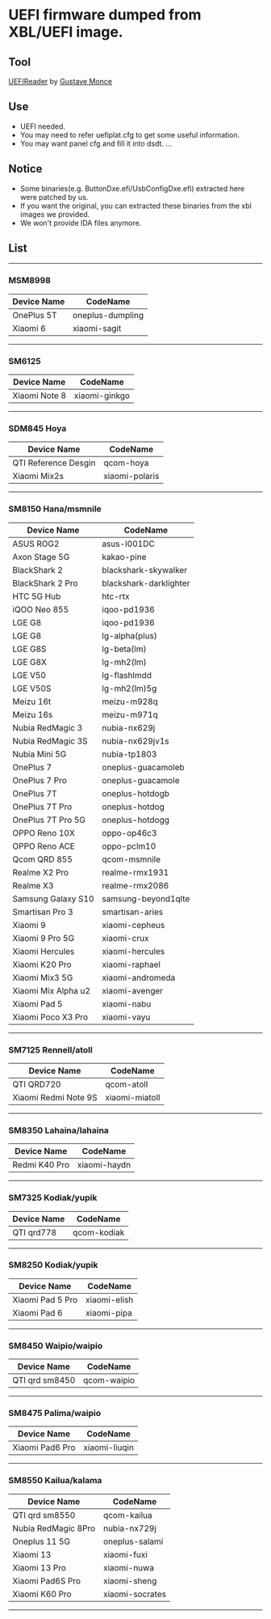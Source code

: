 # UEFI firmware dumped from XBL/UEFI image.

## Tool
[UEFIReader](https://github.com/WOA-Project/UEFIReader) by [Gustave Monce](https://github.com/gus33000)

## Use
  - UEFI needed.
  - You may need to refer uefiplat.cfg to get some useful information.
  - You may want panel cfg and fill it into dsdt.
  ...

## Notice
  - Some binaries(e.g. ButtonDxe.efi/UsbConfigDxe.efi) extracted here were patched by us.
  - If you want the original, you can extracted these binaries from the xbl images we provided.
  - We won't provide IDA files anymore.

## List

___
### MSM8998
|Device Name          | CodeName                |
|---------------------|-------------------------|
| OnePlus 5T          | oneplus-dumpling        |
| Xiaomi 6            | xiaomi-sagit            |

___
### SM6125
|Device Name          | CodeName                |
|---------------------|-------------------------|
| Xiaomi Note 8       | xiaomi-ginkgo           |

___
### SDM845 Hoya
|Device Name          | CodeName                |
|---------------------|-------------------------|
| QTI Reference Desgin| qcom-hoya               |
| Xiaomi Mix2s        | xiaomi-polaris          |

___
### SM8150 Hana/msmnile
|Device Name          | CodeName                |
|---------------------|-------------------------|
| ASUS ROG2           | asus-I001DC             |
| Axon Stage 5G       | kakao-pine              |
| BlackShark 2        | blackshark-skywalker    |
| BlackShark 2 Pro    | blackshark-darklighter  |
| HTC 5G Hub          | htc-rtx                 |
| iQOO Neo 855        | iqoo-pd1936             |
| LGE G8              | iqoo-pd1936             |
| LGE G8              | lg-alpha(plus)          |
| LGE G8S             | lg-beta(lm)             |
| LGE G8X             | lg-mh2(lm)              |
| LGE V50             | lg-flashlmdd            |
| LGE V50S            | lg-mh2(lm)5g            |
| Meizu 16t           | meizu-m928q             |
| Meizu 16s           | meizu-m971q             |
| Nubia RedMagic 3    | nubia-nx629j            |
| Nubia RedMagic 3S   | nubia-nx629jv1s         |
| Nubia Mini 5G       | nubia-tp1803            |
| OnePlus 7           | oneplus-guacamoleb      |
| OnePlus 7 Pro       | oneplus-guacamole       |
| OnePlus 7T          | oneplus-hotdogb         |
| OnePlus 7T Pro      | oneplus-hotdog          |
| OnePlus 7T Pro 5G   | oneplus-hotdogg         |
| OPPO Reno 10X       | oppo-op46c3             |
| OPPO Reno ACE       | oppo-pclm10             |
| Qcom QRD 855        | qcom-msmnile            |
| Realme X2 Pro       | realme-rmx1931          |
| Realme X3           | realme-rmx2086          |
| Samsung Galaxy S10  | samsung-beyond1qlte     |
| Smartisan Pro 3     | smartisan-aries         |
| Xiaomi 9            | xiaomi-cepheus          |
| Xiaomi 9 Pro 5G     | xiaomi-crux             |
| Xiaomi Hercules     | xiaomi-hercules         |
| Xiaomi K20 Pro      | xiaomi-raphael          |
| Xiaomi Mix3 5G      | xiaomi-andromeda        |
| Xiaomi Mix Alpha u2 | xiaomi-avenger          |
| Xiaomi Pad 5        | xiaomi-nabu             |
| Xiaomi Poco X3 Pro  | xiaomi-vayu             |

___
### SM7125 Rennell/atoll
|Device Name          | CodeName                |
|---------------------|-------------------------|
| QTI QRD720          | qcom-atoll              |
| Xiaomi Redmi Note 9S| xiaomi-miatoll          |

___
### SM8350 Lahaina/lahaina
|Device Name          | CodeName                |
|---------------------|-------------------------|
| Redmi K40 Pro	      | xiaomi-haydn            |

___
### SM7325 Kodiak/yupik
|Device Name          | CodeName                |
|---------------------|-------------------------|
| QTI qrd778          | qcom-kodiak             |

___
### SM8250 Kodiak/yupik
|Device Name          | CodeName                |
|---------------------|-------------------------|
| Xiaomi Pad 5 Pro    | xiaomi-elish            |
| Xiaomi Pad 6        | xiaomi-pipa             |
___
### SM8450 Waipio/waipio
|Device Name          | CodeName                |
|---------------------|-------------------------|
| QTI qrd sm8450      | qcom-waipio             |

___
### SM8475 Palima/waipio
|Device Name          | CodeName                |
|---------------------|-------------------------|
| Xiaomi Pad6 Pro     | xiaomi-liuqin           |

___
### SM8550 Kailua/kalama
|Device Name          | CodeName                |
|---------------------|-------------------------|
| QTI qrd sm8550      | qcom-kailua             |
| Nubia RedMagic 8Pro | nubia-nx729j            |
| Oneplus 11 5G       | oneplus-salami          |
| Xiaomi 13           | xiaomi-fuxi             |
| Xiaomi 13 Pro       | xiaomi-nuwa             |
| Xiaomi Pad6S Pro    | xiaomi-sheng            |
| Xiaomi K60 Pro      | xiaomi-socrates         |
___
